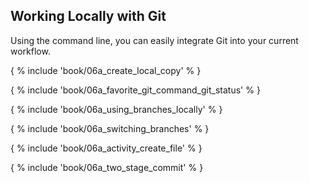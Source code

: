 ## Working Locally with Git

Using the command line, you can easily integrate Git into your current workflow.

{ % include 'book/06a_create_local_copy' % }

{ % include 'book/06a_favorite_git_command_git_status' % }

{ % include 'book/06a_using_branches_locally' % }

{ % include 'book/06a_switching_branches' % }

{ % include 'book/06a_activity_create_file' % }

{ % include 'book/06a_two_stage_commit' % }

